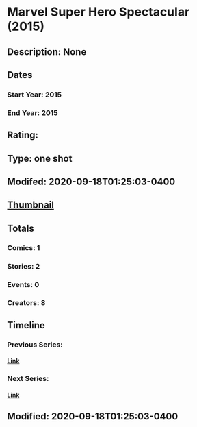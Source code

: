 # Marvel Super Hero Spectacular (2015)
## Description: None
## Dates
### Start Year: 2015
### End Year: 2015
## Rating: 
## Type: one shot
## Modifed: 2020-09-18T01:25:03-0400
## [Thumbnail](http://i.annihil.us/u/prod/marvel/i/mg/9/60/56040a8e6fe3d.jpg)
## Totals
### Comics: 1
### Stories: 2
### Events: 0
### Creators: 8
## Timeline
### Previous Series: 
#### [Link]()
### Next Series: 
#### [Link]()
## Modified: 2020-09-18T01:25:03-0400